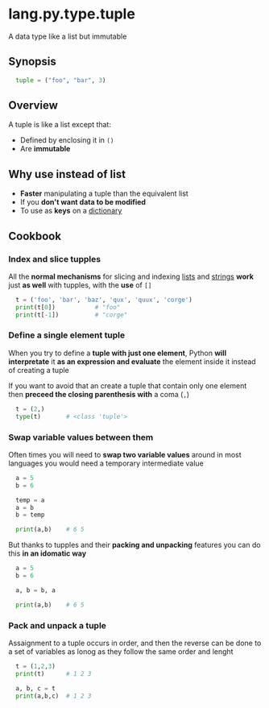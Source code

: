 # lang.py.type.tuple

A data type like a list but immutable

## Synopsis

```py
  tuple = ("foo", "bar", 3)
```

## Overview

A tuple is like a list except that:

- Defined by enclosing it in `()`
- Are **immutable**

## Why use instead of list

- **Faster** manipulating a tuple than the equivalent list
- If you **don't want data to be modified**
- To use as **keys** on a [dictionary](./0loj.md)

## Cookbook

### Index and slice tupples

All the **normal mechanisms** for slicing and indexing [lists](./7cxo.md) and
[strings](./s479.md) **work** just **as well** with tupples, with the **use**
of `[]`

```py
  t = ('foo', 'bar', 'baz', 'qux', 'quux', 'corge')
  print(t[0])           # "foo"
  print(t[-1])          # "corge"
```

### Define a single element tuple

When you try to define a **tuple with just one element**, Python **will interpretate**
it **as an expression and evaluate** the element inside it instead of creating a
tuple

If you want to avoid that an create a tuple that contain only one element then
**preceed the closing parenthesis with** a coma (`,`)

```py
  t = (2,)
  type(t)       # <class 'tuple'>
```

### Swap variable values between them

Often times you will need to **swap two variable values** around in most languages
you would need a temporary intermediate value

```py
  a = 5
  b = 6

  temp = a
  a = b
  b = temp

  print(a,b)    # 6 5
```

But thanks to tupples and their **packing and unpacking** features you can do
this **in an idomatic way**

```py
  a = 5
  b = 6

  a, b = b, a

  print(a,b)    # 6 5
```

### Pack and unpack a tuple

Assaignment to a tuple occurs in order, and then the reverse can be done to a
set of variables as lonog as they follow the same order and lenght

```py
  t = (1,2,3)
  print(t)      # 1 2 3

  a, b, c = t
  print(a,b,c)  # 1 2 3
```
